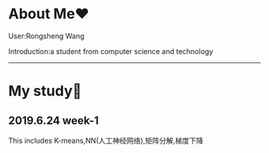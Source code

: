 # About Me:heart:
 User:Rongsheng Wang
 
 Introduction:a student from computer science and technology
 
---------------------------------------------------------------------------------------------------------------------------------------

# My study:open_file_folder:

## 2019.6.24  week-1
This includes K-means,NN(人工神经网络),矩阵分解,梯度下降
